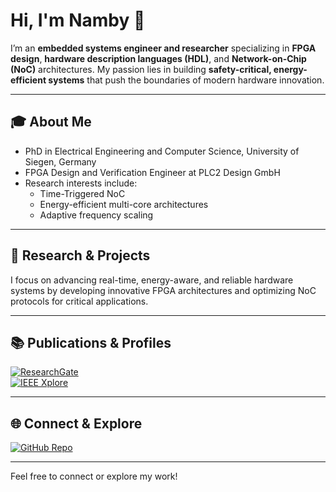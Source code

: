 # Hi, I'm Namby 👋

I’m an **embedded systems engineer and researcher** specializing in **FPGA design**, **hardware description languages (HDL)**, and **Network-on-Chip (NoC)** architectures. My passion lies in building **safety-critical, energy-efficient systems** that push the boundaries of modern hardware innovation.

---

## 🎓 About Me

- PhD in Electrical Engineering and Computer Science, University of Siegen, Germany  
- FPGA Design and Verification Engineer at PLC2 Design GmbH  
- Research interests include:  
  - Time-Triggered NoC  
  - Energy-efficient multi-core architectures  
  - Adaptive frequency scaling  

---

## 🔬 Research & Projects

I focus on advancing real-time, energy-aware, and reliable hardware systems by developing innovative FPGA architectures and optimizing NoC protocols for critical applications.

---

## 📚 Publications & Profiles

[![ResearchGate](https://img.shields.io/badge/ResearchGate-Profile-00ccbb?logo=researchgate&style=flat-square)](https://www.researchgate.net/profile/Rakotojaona-Nambinina-2)  
[![IEEE Xplore](https://img.shields.io/badge/IEEE-Xplore-ff0000?logo=ieee&style=flat-square)](https://ieeexplore.ieee.org/author/37089203424)

---

## 🌐 Connect & Explore

[![GitHub Repo](https://img.shields.io/badge/GitHub-FreeVHDL-181717?logo=github&style=flat-square)](https://github.com/FPGA-Mada/freevhdl)

---

Feel free to connect or explore my work!
